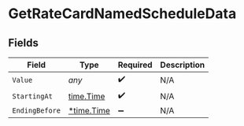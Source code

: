 # GetRateCardNamedScheduleData


## Fields

| Field                                      | Type                                       | Required                                   | Description                                |
| ------------------------------------------ | ------------------------------------------ | ------------------------------------------ | ------------------------------------------ |
| `Value`                                    | *any*                                      | :heavy_check_mark:                         | N/A                                        |
| `StartingAt`                               | [time.Time](https://pkg.go.dev/time#Time)  | :heavy_check_mark:                         | N/A                                        |
| `EndingBefore`                             | [*time.Time](https://pkg.go.dev/time#Time) | :heavy_minus_sign:                         | N/A                                        |